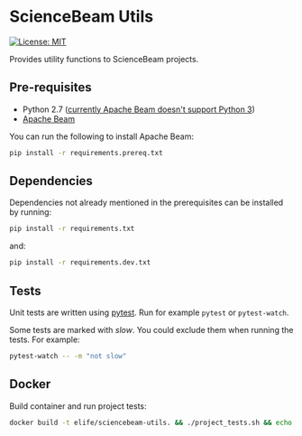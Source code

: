 # ScienceBeam Utils

[![License: MIT](https://img.shields.io/badge/License-MIT-yellow.svg)](LICENSE)

Provides utility functions to ScienceBeam projects.

## Pre-requisites

- Python 2.7 ([currently Apache Beam doesn't support Python 3](https://issues.apache.org/jira/browse/BEAM-1373))
- [Apache Beam](https://beam.apache.org/)

You can run the following to install Apache Beam:

```bash
pip install -r requirements.prereq.txt
```

## Dependencies

Dependencies not already mentioned in the prerequisites can be installed by running:

```bash
pip install -r requirements.txt
```

and:

```bash
pip install -r requirements.dev.txt
```

## Tests

Unit tests are written using [pytest](https://docs.pytest.org/). Run for example `pytest` or `pytest-watch`.

Some tests are marked with *slow*. You could exclude them when running the tests. For example:

```bash
pytest-watch -- -m "not slow"
```

## Docker

Build container and run project tests:

```bash
docker build -t elife/sciencebeam-utils. && ./project_tests.sh && echo "exit code: $?"
```
